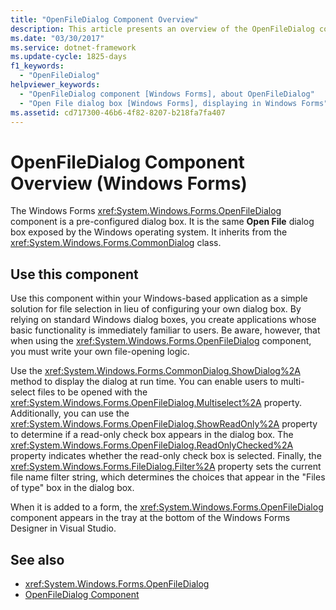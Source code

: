 ```yaml
---
title: "OpenFileDialog Component Overview"
description: This article presents an overview of the OpenFileDialog component in Windows Forms, which is a pre-configured dialog box.
ms.date: "03/30/2017"
ms.service: dotnet-framework
ms.update-cycle: 1825-days
f1_keywords:
  - "OpenFileDialog"
helpviewer_keywords:
  - "OpenFileDialog component [Windows Forms], about OpenFileDialog"
  - "Open File dialog box [Windows Forms], displaying in Windows Forms"
ms.assetid: cd717300-46b6-4f82-8207-b218fa7fa407
---
```

# OpenFileDialog Component Overview (Windows Forms)

The Windows Forms <xref:System.Windows.Forms.OpenFileDialog> component is a pre-configured dialog box. It is the same **Open File** dialog box exposed by the Windows operating system. It inherits from the <xref:System.Windows.Forms.CommonDialog> class.

## Use this component

Use this component within your Windows-based application as a simple solution for file selection in lieu of configuring your own dialog box. By relying on standard Windows dialog boxes, you create applications whose basic functionality is immediately familiar to users. Be aware, however, that when using the <xref:System.Windows.Forms.OpenFileDialog> component, you must write your own file-opening logic.

Use the <xref:System.Windows.Forms.CommonDialog.ShowDialog%2A> method to display the dialog at run time. You can enable users to multi-select files to be opened with the <xref:System.Windows.Forms.OpenFileDialog.Multiselect%2A> property. Additionally, you can use the <xref:System.Windows.Forms.OpenFileDialog.ShowReadOnly%2A> property to determine if a read-only check box appears in the dialog box. The <xref:System.Windows.Forms.OpenFileDialog.ReadOnlyChecked%2A> property indicates whether the read-only check box is selected. Finally, the <xref:System.Windows.Forms.FileDialog.Filter%2A> property sets the current file name filter string, which determines the choices that appear in the "Files of type" box in the dialog box.

When it is added to a form, the <xref:System.Windows.Forms.OpenFileDialog> component appears in the tray at the bottom of the Windows Forms Designer in Visual Studio.

## See also

- <xref:System.Windows.Forms.OpenFileDialog>
- [OpenFileDialog Component](openfiledialog-component-windows-forms.md)
